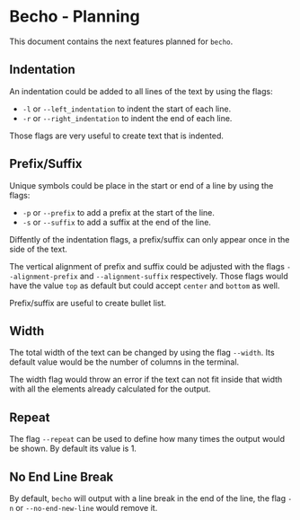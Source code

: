 # Becho - Planning

This document contains the next features planned for `becho`.

## Indentation

An indentation could be added to all lines of the text by
using the flags:
  + `-l` or `--left_indentation` to indent the start of each line.
  + `-r` or `--right_indentation` to indent the end of each line.

Those flags are very useful to create text that is indented.

## Prefix/Suffix

Unique symbols could be place in the start or end of a line by
using the flags:
  + `-p` or `--prefix` to add a prefix at the start of the line.
  + `-s` or `--suffix` to add a suffix at the end of the line.

Diffently of the indentation flags, a prefix/suffix can only
appear once in the side of the text.

The vertical alignment of prefix and suffix could be adjusted
with the flags `--alignment-prefix` and `--alignment-suffix` respectively. Those flags would have the value `top` as default
but could accept `center` and `bottom` as well.

Prefix/suffix are useful to create bullet list.

## Width

The total width of the text can be changed by using the flag
`--width`. Its default value would be the number of columns in
the terminal.

The width flag would throw an error if the text can not fit
inside that width with all the elements already calculated for
the output.

## Repeat

The flag `--repeat` can be used to define how many times the
output would be shown. By default its value is 1.

## No End Line Break

By default, `becho` will output with a line break in the end
of the line, the flag `-n` or `--no-end-new-line` would remove it.
